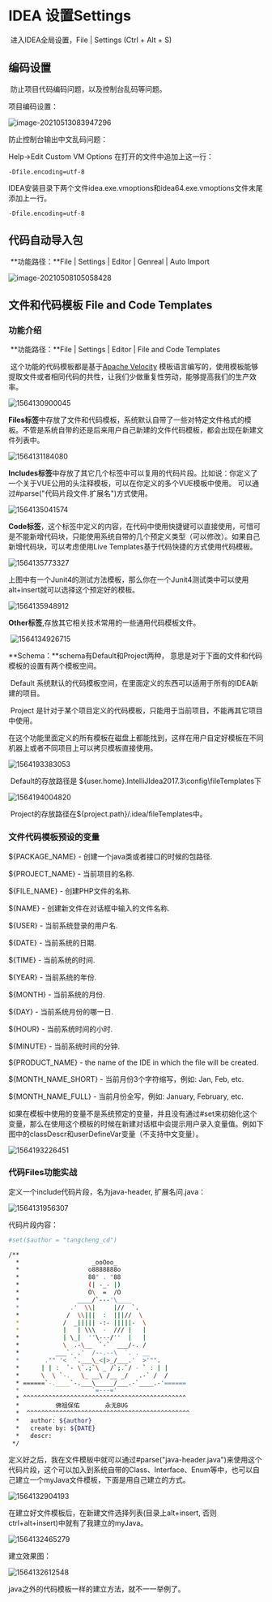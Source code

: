 # IDEA 设置Settings

​	进入IDEA全局设置，File | Settings (Ctrl + Alt + S)

## 编码设置

​	防止项目代码编码问题，以及控制台乱码等问题。

项目编码设置：

![image-20210513083947296](img/IDEASettings/image-20210513083947296.png)

防止控制台输出中文乱码问题：

Help->Edit Custom VM Options 在打开的文件中追加上这一行：

```
-Dfile.encoding=utf-8
```

IDEA安装目录下两个文件idea.exe.vmoptions和idea64.exe.vmoptions文件末尾添加上一行。

```
-Dfile.encoding=utf-8
```



## 代码自动导入包

​	**功能路径：**File | Settings | Editor | Genreal | Auto Import

![image-20210508105058428](img/IDEASettings/image-20210508105058428.png)

## 文件和代码模板 File and Code Templates

### 功能介绍

​	**功能路径：**File | Settings | Editor | File and Code Templates

​	这个功能的代码模板都是基于[Apache Velocity](http://velocity.apache.org/) 模板语言编写的，使用模板能够提取文件或者相同代码的共性，让我们少做重复性劳动，能够提高我们的生产效率。

![1564130900045](./img/1564130900045.png)

​	**Files标签**中存放了文件和代码模板，系统默认自带了一些对特定文件格式的模板。不管是系统自带的还是后来用户自己新建的文件代码模板，都会出现在新建文件列表中。

![1564131184080](./img/1564131184080.png)

​	**Includes标签**中存放了其它几个标签中可以复用的代码片段。比如说：你定义了一个关于VUE公用的头注释模板，可以在你定义的多个VUE模板中使用。 可以通过#parse("代码片段文件.扩展名")方式使用。

![1564135041574](./img/1564135041574.png)

​	**Code标签**，这个标签中定义的内容，在代码中使用快捷键可以直接使用，可惜可是不能新增代码块，只能使用系统自带的几个预定义类型（可以修改）。如果自己新增代码块，可以考虑使用Live Templates基于代码快捷的方式使用代码模板。

![1564135773327](./img/1564135773327.png)

​	上图中有一个Junit4的测试方法模板，那么你在一个Junit4测试类中可以使用alt+insert就可以选择这个预定好的模板。

![1564135948912](./img/1564135948912.png)



**Other标签**,存放其它相关技术常用的一些通用代码模板文件。

​	![1564134926715](./img/1564134926715.png)

**Schema：**schema有Default和Project两种， 意思是对于下面的文件和代码模板的设置有两个模板空间。

​	Default 系统默认的代码模板空间，在里面定义的东西可以适用于所有的IDEA新建的项目。

​	Project 是针对于某个项目定义的代码模板，只能用于当前项目，不能再其它项目中使用。

​	在这个功能里面定义的所有模板在磁盘上都能找到，这样在用户自定好模板在不同机器上或者不同项目上可以拷贝模板直接使用。

![1564193383053](./img/1564193383053.png)

​	Default的存放路径是 ${user.home}\.IntelliJIdea2017.3\config\fileTemplates下

![1564194004820](./img/1564194004820.png)

​	Project的存放路径在${project.path}/.idea/fileTemplates中。

### 文件代码模板预设的变量

${PACKAGE_NAME} - 创建一个java类或者接口的时候的包路径.

${PROJECT_NAME} - 当前项目的名称.

${FILE_NAME} - 创建PHP文件的名称.

${NAME} - 创建新文件在对话框中输入的文件名称.

${USER} - 当前系统登录的用户名.

${DATE} - 当前系统的日期.

${TIME} - 当前系统的时间.

${YEAR} - 当前系统的年份.

${MONTH} - 当前系统的月份.

${DAY} - 当前系统月份的哪一日.

${HOUR} - 当前系统时间的小时.

${MINUTE} - 当前系统时间的分钟.

${PRODUCT_NAME} - the name of the IDE in which the file will be created.

${MONTH_NAME_SHORT} - 当前月份3个字符缩写，例如: Jan, Feb, etc.

${MONTH_NAME_FULL} - 当前月份全写，例如: January, February, etc.

​	如果在模板中使用的变量不是系统预定的变量，并且没有通过#set来初始化这个变量，那么在使用这个模板的时候在新建对话框中会提示用户录入变量值。例如下图中的classDescr和userDefineVar变量（不支持中文变量）。

![1564193226451](./img/1564193226451.png)

### 代码Files功能实战

定义一个include代码片段，名为java-header, 扩展名问.java：

![1564131956307](./img/1564131956307.png)

代码片段内容：

```bash
#set($author = "tangcheng_cd")

/**
  *                    _ooOoo_
  *                   o8888888o
  *                   88" . "88
  *                   (| -_- |)
  *                   O\  =  /O
  *                ____/`---'\____
  *              .'  \\|     |//  `.
  *             /  \\|||  :  |||//  \
  *            /  _||||| -:- |||||-  \
  *            |   | \\\  -  /// |   |
  *            | \_|  ''\---/''  |   |
  *            \  .-\__  `-`  ___/-. /
  *          ___`. .'  /--.--\  `. . __
  *       ."" '<  `.___\_<|>_/___.'  >'"".
  *      | | :  `- \`.;`\ _ /`;.`/ - ` : | |
  *      \  \ `-.   \_ __\ /__ _/   .-` /  /
  * ======`-.____`-.___\_____/___.-`____.-'======
  *                    `=---='
  * ^^^^^^^^^^^^^^^^^^^^^^^^^^^^^^^^^^^^^^^^^^^^^
  *          佛祖保佑       永无BUG
  *  ^^^^^^^^^^^^^^^^^^^^^^^^^^^^^^^^^^^^^^^^^^^^^
  *   author: ${author}
  *   create by: ${DATE}
  *   descr: 
 */
```

​	定义好之后，我在文件模板中就可以通过#parse("java-header.java")来使用这个代码片段，这个可以加入到系统自带的Class、Interface、Enum等中，也可以自己建立一个myJava文件模板，下面是用自己建立的方式。

![1564132904193](./img/1564132904193.png)

在建立好文件模板后，在新建文件选择列表(目录上alt+insert, 否则ctrl+alt+insert)中就有了我建立的myJava。

![1564132465279](./img/1564132465279.png)

建立效果图：

![1564132612548](./img/1564132612548.png)

java之外的代码模板一样的建立方法，就不一一举例了。

